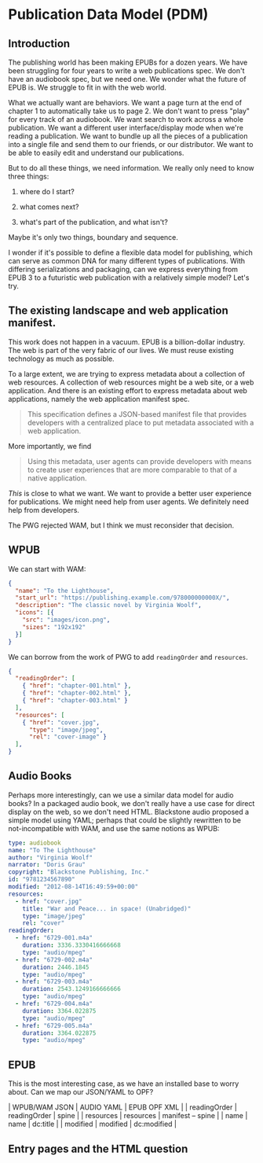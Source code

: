 # Publication Data Model (PDM)

## Introduction

The publishing world has been making EPUBs for a dozen years. We have been struggling for four years to write a web publications spec. We  don't have an audiobook spec, but we need one. We wonder what the future of EPUB is. We struggle to fit in with the web world. 


What we actually want are behaviors. We want a page turn at the end of chapter 1 to automatically take us to page 2. We don't want to press "play" for every track of an audiobook. We want search to work across a whole publication. We want a different user interface/display mode when we're reading a publication. We want to bundle up all the pieces of a publication into a single file and send them to our friends, or our distributor. We want to be able to easily edit and understand our publications.

But to do all these things, we need information. We really only need to know three things:

1. where do I start?

2. what comes next?

3. what's part of the publication, and what isn't?

Maybe it's only two things, boundary and sequence. 

I wonder if it's possible to define a flexible data model for publishing, which can serve as common DNA for many different types of publications. With differing serializations and packaging, can we express everything from EPUB 3 to a futuristic web publication with a relatively simple model? Let's try.

## The existing landscape and web application manifest.

This work does not happen in a vacuum. EPUB is a billion-dollar industry. The web is part of the very fabric of our lives. We must reuse existing technology as much as possible.

To a large extent, we are trying to express metadata about a collection of web resources. A collection of web resources might be a web site, or a web application. And there is an existing effort to express metadata about web applications, namely the web application manifest spec. 

> This specification defines a JSON-based manifest file that provides developers with a centralized place to put metadata associated with a web application.

More importantly, we find

> Using this metadata, user agents can provide developers with means to create user experiences that are more comparable to that of a native application.

*This* is close to what we want. We want to provide a better user experience for publications. We might need help from user agents. We definitely need help from developers.

The PWG rejected WAM, but I think we must reconsider that decision.

## WPUB

We can start with WAM:

```json
{
  "name": "To the Lighthouse",
  "start_url": "https://publishing.example.com/978000000000X/",
  "description": "The classic novel by Virginia Woolf",
  "icons": [{
    "src": "images/icon.png",
    "sizes": "192x192"
  }]
}
```


We can borrow from the work of PWG to add `readingOrder` and `resources`. 

```json
{
  "readingOrder": [
    { "href": "chapter-001.html" },
    { "href": "chapter-002.html" },
    { "href": "chapter-003.html" }
  ],
  "resources": [
    { "href": "cover.jpg",
      "type": "image/jpeg",
      "rel": "cover-image" }
  ],
}

```

## Audio Books

Perhaps more interestingly, can we use a similar data model for audio books? In a packaged audio book, we don't really have a use case for direct display on the web, so we don't need HTML. Blackstone audio proposed a simple model using YAML; perhaps that could be slightly rewritten to be not-incompatible with WAM, and use the same notions as WPUB:

```yaml
type: audiobook
name: "To The Lighthouse"                                 
author: "Virginia Woolf"                       
narrator: "Doris Grau"                                 
copyright: "Blackstone Publishing, Inc."                            
id: "9781234567890"                                                                                              
modified: "2012-08-14T16:49:59+00:00"                                                                                                                         
resources:
  - href: "cover.jpg"
    title: "War and Peace... in space! (Unabridged)"
    type: "image/jpeg"
    rel: "cover"
readingOrder:
  - href: "6729-001.m4a"             
    duration: 3336.3330416666668                                  
    type: "audio/mpeg"                                                                                        
  - href: "6729-002.m4a"
    duration: 2446.1845
    type: "audio/mpeg"
  - href: "6729-003.m4a"
    duration: 2543.1249166666666
    type: "audio/mpeg"
  - href: "6729-004.m4a"
    duration: 3364.022875
    type: "audio/mpeg"
  - href: "6729-005.m4a"
    duration: 3364.022875
    type: "audio/mpeg"

```

## EPUB

This is the most interesting case, as we have an installed base to worry about. Can we map our JSON/YAML to OPF?


| WPUB/WAM JSON | AUDIO YAML | EPUB OPF XML |
| readingOrder | readingOrder | spine |
| resources | resources | manifest – spine |
| name | name | dc:title |
| modified | modified | dc:modified |


## Entry pages and the HTML question




